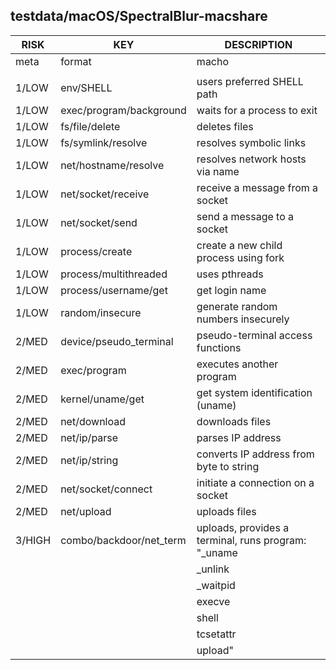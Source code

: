 ## testdata/macOS/SpectralBlur-macshare

|  RISK  |           KEY           |                     DESCRIPTION                     |
|--------|-------------------------|-----------------------------------------------------|
| meta   | format                  | macho                                               |
|        |                         |                                                     |
| 1/LOW  | env/SHELL               | users preferred SHELL path                          |
| 1/LOW  | exec/program/background | waits for a process to exit                         |
| 1/LOW  | fs/file/delete          | deletes files                                       |
| 1/LOW  | fs/symlink/resolve      | resolves symbolic links                             |
| 1/LOW  | net/hostname/resolve    | resolves network hosts via name                     |
| 1/LOW  | net/socket/receive      | receive a message from a socket                     |
| 1/LOW  | net/socket/send         | send a message to a socket                          |
| 1/LOW  | process/create          | create a new child process using fork               |
| 1/LOW  | process/multithreaded   | uses pthreads                                       |
| 1/LOW  | process/username/get    | get login name                                      |
| 1/LOW  | random/insecure         | generate random numbers insecurely                  |
| 2/MED  | device/pseudo_terminal  | pseudo-terminal access functions                    |
| 2/MED  | exec/program            | executes another program                            |
| 2/MED  | kernel/uname/get        | get system identification (uname)                   |
| 2/MED  | net/download            | downloads files                                     |
| 2/MED  | net/ip/parse            | parses IP address                                   |
| 2/MED  | net/ip/string           | converts IP address from byte to string             |
| 2/MED  | net/socket/connect      | initiate a connection on a socket                   |
| 2/MED  | net/upload              | uploads files                                       |
| 3/HIGH | combo/backdoor/net_term | uploads, provides a terminal, runs program: "_uname |
|        |                         | _unlink                                             |
|        |                         | _waitpid                                            |
|        |                         | execve                                              |
|        |                         | shell                                               |
|        |                         | tcsetattr                                           |
|        |                         | upload"                                             |

